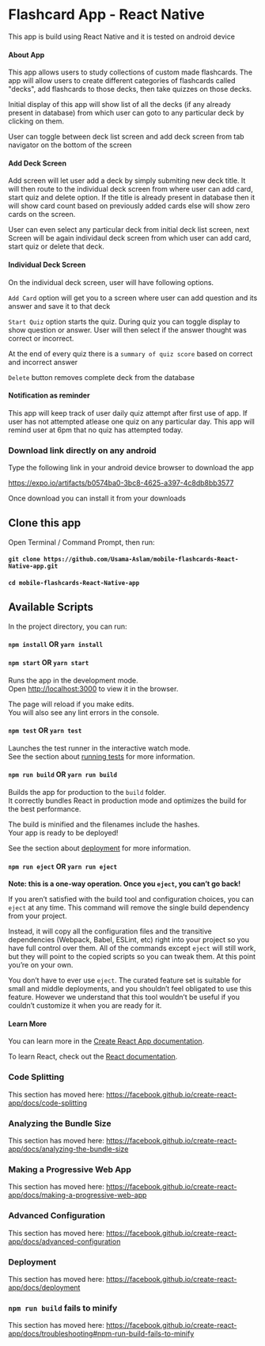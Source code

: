 # Flashcard App - React Native

This app is build using React Native and it is tested on android device

#### About App

This app allows users to study collections of custom made flashcards. The app will allow users to create different categories of flashcards called "decks", add flashcards to those decks, then take quizzes on those decks.

Initial display of this app will show list of all the decks (if any already present in database) from which user can goto to any particular deck by clicking on them.

User can toggle between deck list screen and add deck screen from tab navigator on the bottom of the screen

#### Add Deck Screen

Add screen will let user add a deck by simply submiting new deck title. It will then route to the individual deck screen from where user can add card, start quiz and delete option. If the title is already present in database then it will show card count based on previously added cards else will show zero cards on the screen.

User can even select any particular deck from initial deck list screen, next Screen will be again individaul deck screen from which user can add card, start quiz or delete that deck.

#### Individual Deck Screen

On the individual deck screen, user will have following options.

`Add Card` option will get you to a screen where user can add question and its answer and save it to that deck

`Start Quiz` option starts the quiz. During quiz you can toggle display to show question or answer. User will then select if the answer thought was correct or incorrect.

At the end of every quiz there is a `summary of quiz score` based on correct and incorrect answer

`Delete` button removes complete deck from the database

#### Notification as reminder

This app will keep track of user daily quiz attempt after first use of app. If user has not attempted atlease one quiz on any particular day. This app will remind user at 6pm that no quiz has attempted today.

### Download link directly on any android

Type the following link in your android device browser to download the app

https://expo.io/artifacts/b0574ba0-3bc8-4625-a397-4c8db8bb3577

Once download you can install it from your downloads

## Clone this app

Open Terminal / Command Prompt, then run:

#### `git clone https://github.com/Usama-Aslam/mobile-flashcards-React-Native-app.git`

#### `cd mobile-flashcards-React-Native-app`

## Available Scripts

In the project directory, you can run:

#### `npm install` OR `yarn install`

#### `npm start` OR `yarn start`

Runs the app in the development mode.<br>
Open [http://localhost:3000](http://localhost:3000) to view it in the browser.

The page will reload if you make edits.<br>
You will also see any lint errors in the console.

#### `npm test` OR `yarn test`

Launches the test runner in the interactive watch mode.<br>
See the section about [running tests](https://facebook.github.io/create-react-app/docs/running-tests) for more information.

#### `npm run build` OR `yarn run build`

Builds the app for production to the `build` folder.<br>
It correctly bundles React in production mode and optimizes the build for the best performance.

The build is minified and the filenames include the hashes.<br>
Your app is ready to be deployed!

See the section about [deployment](https://facebook.github.io/create-react-app/docs/deployment) for more information.

#### `npm run eject` OR `yarn run eject`

**Note: this is a one-way operation. Once you `eject`, you can’t go back!**

If you aren’t satisfied with the build tool and configuration choices, you can `eject` at any time. This command will remove the single build dependency from your project.

Instead, it will copy all the configuration files and the transitive dependencies (Webpack, Babel, ESLint, etc) right into your project so you have full control over them. All of the commands except `eject` will still work, but they will point to the copied scripts so you can tweak them. At this point you’re on your own.

You don’t have to ever use `eject`. The curated feature set is suitable for small and middle deployments, and you shouldn’t feel obligated to use this feature. However we understand that this tool wouldn’t be useful if you couldn’t customize it when you are ready for it.

#### Learn More

You can learn more in the [Create React App documentation](https://facebook.github.io/create-react-app/docs/getting-started).

To learn React, check out the [React documentation](https://reactjs.org/).

### Code Splitting

This section has moved here: https://facebook.github.io/create-react-app/docs/code-splitting

### Analyzing the Bundle Size

This section has moved here: https://facebook.github.io/create-react-app/docs/analyzing-the-bundle-size

### Making a Progressive Web App

This section has moved here: https://facebook.github.io/create-react-app/docs/making-a-progressive-web-app

### Advanced Configuration

This section has moved here: https://facebook.github.io/create-react-app/docs/advanced-configuration

### Deployment

This section has moved here: https://facebook.github.io/create-react-app/docs/deployment

### `npm run build` fails to minify

This section has moved here: https://facebook.github.io/create-react-app/docs/troubleshooting#npm-run-build-fails-to-minify
